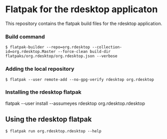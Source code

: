 # Flatpak for the rdesktop applicaton

This repository contains the flatpak build files for the rdesktop application.

### Build command

``` shell
$ flatpak-builder --repo=org.rdesktop --collection-id=org.rdesktop.Master --force-clean build-dir flatpaks/org.rdesktop/org.rdesktop.json --verbose
```

### Adding the local repository

``` shell
$ flatpak --user remote-add --no-gpg-verify rdesktop org.rdesktop
```

### Installing the rdesktop flatpak

flatpak --user install --assumeyes rdesktop org.rdesktop.rdesktop

## Using the rdesktop flatpak

``` shell
$ flatpak run org.rdesktop.rdesktop --help
```
